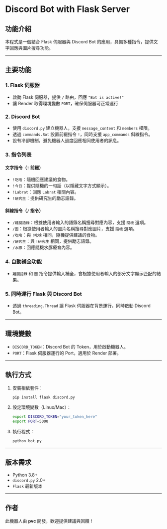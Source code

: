 # Discord Bot with Flask Server

## 功能介紹
本程式是一個結合 Flask 伺服器與 Discord Bot 的應用，具備多種指令，提供文字回應與圖片搜尋功能。

---

## 主要功能

### 1. Flask 伺服器
- 啟動 Flask 伺服器，提供 `/` 路由，回應 `"Bot is active!"`
- 讓 Render 取得環境變數 `PORT`，確保伺服器可正常運行

### 2. Discord Bot
- 使用 `discord.py` 建立機器人，支援 `message_content` 和 `members` 權限。
- 透過 `commands.Bot` 設置前綴指令 `!`，同時支援 `app_commands` 斜線指令。
- 設有冷卻機制，避免機器人過度回應相同使用者的訊息。

### 3. 指令列表

#### 文字指令（`!` 前綴）
- `!吃啥`：隨機回應建議的食物。
- `!今日`：提供隨機的一句話（以隱藏文字方式顯示）。
- `!Labrat`：回應 `Labrat` 相關內容。
- `!研究生`：提供研究生的勵志語錄。

#### 斜線指令（`/` 指令）
- `/雞腿語錄`：根據使用者輸入的語錄名稱搜尋對應內容，支援 `隨機` 選項。
- `/圖`：根據使用者輸入的圖片名稱搜尋對應圖片，支援 `隨機` 選項。
- `/吃啥`：與 `!吃啥` 相同，隨機提供建議的食物。
- `/研究生`：與 `!研究生` 相同，提供勵志語錄。
- `/水豚`：回應隨機水豚療育內容。

### 4. 自動補全功能
- `雞腿語錄` 和 `圖` 指令提供輸入補全，會根據使用者輸入的部分文字顯示匹配的結果。

### 5. 同時運行 Flask 與 Discord Bot
- 透過 `threading.Thread` 讓 Flask 伺服器在背景運行，同時啟動 Discord Bot。

---

## 環境變數
- `DISCORD_TOKEN`：Discord Bot 的 Token，用於啟動機器人。
- `PORT`：Flask 伺服器運行的 Port，適用於 Render 部署。

---

## 執行方式
1. 安裝相依套件：
   ```bash
   pip install flask discord.py
   ```
2. 設定環境變數（Linux/Mac）：
   ```bash
   export DISCORD_TOKEN="your_token_here"
   export PORT=5000
   ```
3. 執行程式：
   ```bash
   python bot.py
   ```

---

## 版本需求
- Python 3.8+
- `discord.py` 2.0+
- `Flask` 最新版本

---

## 作者
此機器人由 **pvc** 開發，歡迎提供建議與回饋！

